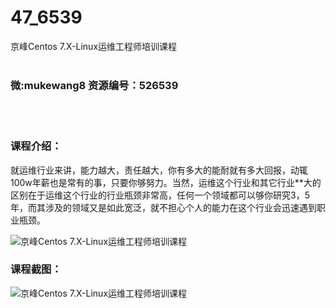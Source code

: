 # 47_6539
京峰Centos 7.X-Linux运维工程师培训课程
<br/></br>
<h3>微:mukewang8 资源编号：526539</h3>
<br/></br>
<h3>课程介绍：</h3>
<p>就运维行业来讲，能力越大，责任越大，你有多大的能耐就有多大回报，动辄100w年薪也是常有的事，只要你够努力。当然，运维这个行业和其它行业**大的区别在于运维这个行业的行业瓶颈非常高，任何一个领域都可以够你研究3，5年，而其涉及的领域又是如此宽泛，就不担心个人的能力在这个行业会迅速遇到职业瓶颈。</p>
<p><img src="https://www.ko996.com/wp-content/uploads/img/2019/08/1-82-300x122.png" alt="京峰Centos 7.X-Linux运维工程师培训课程"></p>
<h3>课程截图：</h3>
<p><img src="https://www.ko996.com/wp-content/uploads/img/2019/08/2-91.png" alt="京峰Centos 7.X-Linux运维工程师培训课程"></p>
